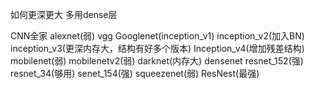 



如何更深更大
    多用dense层



CNN全家
alexnet(弱)
vgg
Googlenet(inception_v1)
inception_v2(加入BN)
inception_v3(更深内存大，结构有好多个版本)
Inception_v4(增加残差结构)
mobilenet(弱)
mobilenetv2(弱)
darknet(内存大)
densenet
resnet_152(强)
resnet_34(够用)
senet_154(强)
squeezenet(弱)
ResNest(最强)


